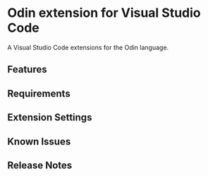 # Odin extension for Visual Studio Code

A Visual Studio Code extensions for the Odin language.

## Features



## Requirements



## Extension Settings



## Known Issues



## Release Notes
